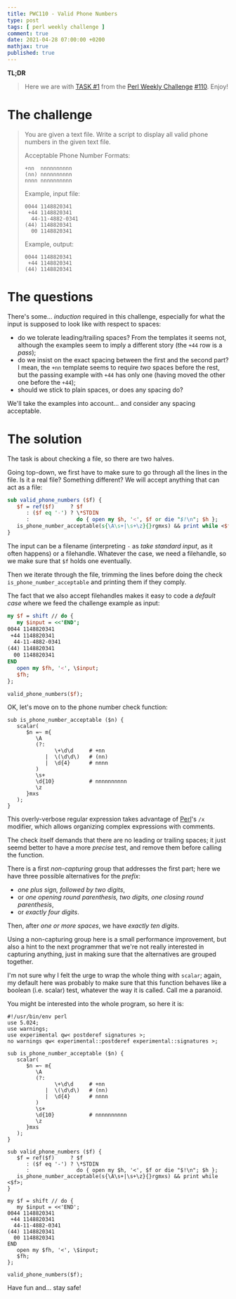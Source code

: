 ```yaml
---
title: PWC110 - Valid Phone Numbers
type: post
tags: [ perl weekly challenge ]
comment: true
date: 2021-04-28 07:00:00 +0200
mathjax: true
published: true
---
```


**TL;DR**

> Here we are with [TASK #1][] from the [Perl Weekly Challenge][]
> [#110][]. Enjoy!

# The challenge

> You are given a text file. Write a script to display all valid phone
> numbers in the given text file.
>
> Acceptable Phone Number Formats:
>
>     +nn  nnnnnnnnnn
>     (nn) nnnnnnnnnn
>     nnnn nnnnnnnnnn
>
> Example, input file:
>
>     0044 1148820341
>      +44 1148820341
>       44-11-4882-0341
>     (44) 1148820341
>       00 1148820341
>
> Example, output:
>
>     0044 1148820341
>      +44 1148820341
>     (44) 1148820341

# The questions

There's some... *induction* required in this challenge, especially for
what the input is supposed to look like with respect to spaces:

- do we tolerate leading/trailing spaces? From the templates it seems
  not, although the examples seem to imply a different story (the `+44`
  row is a *pass*);
- do we insist on the exact spacing between the first and the second
  part? I mean, the `+nn` template seems to require *two* spaces before
  the rest, but the passing example with `+44` has only one (having
  moved the other one before the `+44`);
- should we stick to plain spaces, or does any spacing do?

We'll take the examples into account... and consider any spacing
acceptable.

# The solution

The task is about checking a file, so there are two halves.

Going top-down, we first have to make sure to go through all the lines
in the file. Is it a real file? Something different? We will accept
anything that can act as a file:

```perl
sub valid_phone_numbers ($f) {
   $f = ref($f)     ? $f
      : ($f eq '-') ? \*STDIN
      :               do { open my $h, '<', $f or die "$!\n"; $h };
   is_phone_number_acceptable(s{\A\s+|\s+\z}{}rgmxs) && print while <$f>;
}
```

The input can be a filename (interpreting `-` as *take standard input*,
as it often happens) or a filehandle. Whatever the case, we need a
filehandle, so we make sure that `$f` holds one eventually.

Then we iterate through the file, trimming the lines before doing the
check `is_phone_number_acceptable` and printing them if they comply.

The fact that we also accept filehandles makes it easy to code a
*default case* where we feed the challenge example as input:

```perl
my $f = shift // do {
   my $input = <<'END';
0044 1148820341
 +44 1148820341
  44-11-4882-0341
(44) 1148820341
  00 1148820341
END
   open my $fh, '<', \$input;
   $fh;
};

valid_phone_numbers($f);
```

OK, let's move on to the phone number check function:

```
sub is_phone_number_acceptable ($n) {
   scalar(
      $n =~ m{
         \A
         (?:
               \+\d\d     # +nn
            |  \(\d\d\)   # (nn)
            |  \d{4}      # nnnn
         )
         \s+
         \d{10}           # nnnnnnnnnn
         \z
      }mxs
   );
}
```

This overly-verbose regular expression takes advantage of [Perl][]'s
`/x` modifier, which allows organizing complex expressions with
comments.

The check itself demands that there are no leading or trailing spaces;
it just seemd better to have a more *precise* test, and remove them
before calling the function.

There is a first *non-capturing* group that addresses the first part;
here we have three possible alternatives for the *prefix*:

- *one plus sign, followed by two digits*,
- or *one opening round parenthesis, two digits, one closing round
  parenthesis*,
- or *exactly four digits*.

Then, after *one or more spaces*, we have *exactly ten digits*.

Using a non-capturing group here is a small performance improvement, but
also a hint to the next programmer that we're not really interested in
capturing anything, just in making sure that the alternatives are
grouped together.

I'm not sure why I felt the urge to wrap the whole thing with `scalar`;
again, my default here was probably to make sure that this function
behaves like a boolean (i.e. scalar) test, whatever the way it is
called. Call me a paranoid.

You might be interested into the whole program, so here it is:

```
#!/usr/bin/env perl
use 5.024;
use warnings;
use experimental qw< postderef signatures >;
no warnings qw< experimental::postderef experimental::signatures >;

sub is_phone_number_acceptable ($n) {
   scalar(
      $n =~ m{
         \A
         (?:
               \+\d\d     # +nn
            |  \(\d\d\)   # (nn)
            |  \d{4}      # nnnn
         )
         \s+
         \d{10}           # nnnnnnnnnn
         \z
      }mxs
   );
}

sub valid_phone_numbers ($f) {
   $f = ref($f)     ? $f
      : ($f eq '-') ? \*STDIN
      :               do { open my $h, '<', $f or die "$!\n"; $h };
   is_phone_number_acceptable(s{\A\s+|\s+\z}{}rgmxs) && print while <$f>;
}

my $f = shift // do {
   my $input = <<'END';
0044 1148820341
 +44 1148820341
  44-11-4882-0341
(44) 1148820341
  00 1148820341
END
   open my $fh, '<', \$input;
   $fh;
};

valid_phone_numbers($f);
```

Have fun and... stay safe!

[Perl Weekly Challenge]: https://perlweeklychallenge.org/
[#110]: https://perlweeklychallenge.org/blog/perl-weekly-challenge-110/
[TASK #1]: https://perlweeklychallenge.org/blog/perl-weekly-challenge-110/#TASK1
[Perl]: https://www.perl.org/
